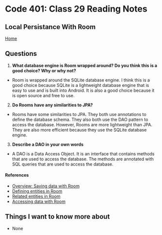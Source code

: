 # Code 401: Class 29 Reading Notes

## Local Persistance With Room

[Home](https://mtorres6739.github.io/reading-notes/)

## Questions

1. **What database engine is Room wrapped around? Do you think this is a good choice? Why or why not?**

- Room is wrapped around the SQLite database engine. I think this is a good choice because SQLite is a lightweight database engine that is easy to use and is built into Android. It is also a good choice because it is open source and free to use.

2. **Do Rooms have any similarities to JPA?**

- Rooms have some similarities to JPA. They both use annotations to define the database schema. They also both use the DAO pattern to access the database. However, Rooms are more lightweight than JPA. They are also more efficient because they use the SQLite database engine.

3. **Describe a DAO in your own words**

- A DAO is a Data Access Object. It is an interface that contains methods that are used to access the database. The methods are annotated with SQL queries that are used to access the database.

#### References

- [Overview: Saving data with Room](https://developer.android.com/training/data-storage/room)
- [Defining entities in Room](https://developer.android.com/training/data-storage/room/defining-data)
- [Related entities in Room](https://developer.android.com/training/data-storage/room/relationships)
- [Accessing data with Room](https://developer.android.com/training/data-storage/room/accessing-data#java)

## Things I want to know more about

- None
